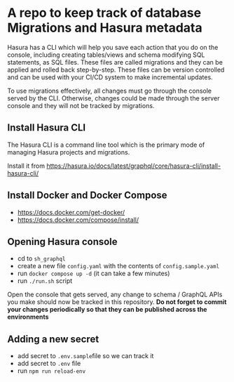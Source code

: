 # A repo to keep track of database Migrations and Hasura metadata

Hasura has a CLI which will help you save each action that you do on the console, including creating tables/views and schema modifying SQL statements, as SQL files. These files are called migrations and they can be applied and rolled back step-by-step. These files can be version controlled and can be used with your CI/CD system to make incremental updates.

To use migrations effectively, all changes must go through the console served by the CLI. Otherwise, changes could be made through the server console and they will not be tracked by migrations.

## Install Hasura CLI
The Hasura CLI is a command line tool which is the primary mode of managing Hasura projects and migrations.

Install it from https://hasura.io/docs/latest/graphql/core/hasura-cli/install-hasura-cli/

## Install Docker and Docker Compose
- https://docs.docker.com/get-docker/
- https://docs.docker.com/compose/install/

## Opening Hasura console
- cd to `sh_graphql`
- create a new file `config.yaml` with the contents of `config.sample.yaml`
- run `docker compose up -d` (it can take a few minutes)
- run `./run.sh` script

Open the console that gets served, any change to schema / GraphQL APIs you make should now be tracked in this repository. <strong>Do not forget to commit your changes periodically so that they can be published across the environments</strong>

## Adding a new secret
- add secret to `.env.sample`file so we can track it
- add secret to `.env` file
- run `npm run reload-env`
